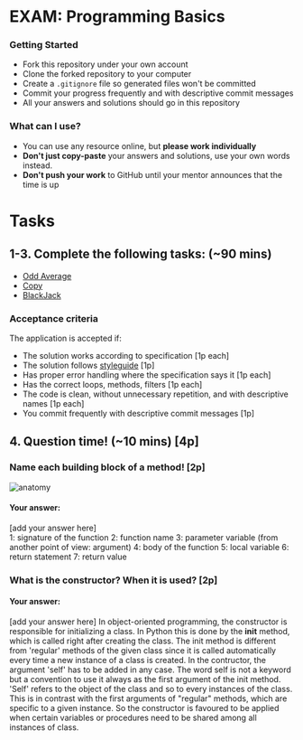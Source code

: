 # EXAM: Programming Basics

### Getting Started
 - Fork this repository under your own account
 - Clone the forked repository to your computer
 - Create a `.gitignore` file so generated files won't be committed
 - Commit your progress frequently and with descriptive commit messages
 - All your answers and solutions should go in this repository

### What can I use?
- You can use any resource online, but **please work individually**
- **Don't just copy-paste** your answers and solutions, use your own words instead.
- **Don't push your work** to GitHub until your mentor announces that the time is up


# Tasks
## 1-3. Complete the following tasks: (~90 mins)
- [Odd Average](oddavg/odd_avg.py)
- [Copy](copy/copy.py)
- [BlackJack](blackjack/black_jack.py)

### Acceptance criteria
The application is accepted if:
- The solution works according to specification [1p each]
- The solution follows [styleguide](https://google.github.io/styleguide/pyguide.html) [1p]
- Has proper error handling where the specification says it [1p each]
- Has the correct loops, methods, filters [1p each]
- The code is clean, without unnecessary repetition, and with descriptive names [1p each]
- You commit frequently with descriptive commit messages [1p]

## 4. Question time! (~10 mins) [4p]

### Name each building block of a method! [2p]

![anatomy](anatomy/anatomy_py.png)

#### Your answer:
[add your answer here]   
1: signature of the function
2: function name
3: parameter variable (from another point of view: argument)
4: body of the function
5: local variable
6: return statement
7: return value

### What is the constructor? When it is used? [2p]
#### Your answer:
[add your answer here]
In object-oriented programming, the constructor is responsible for initializing a class. In Python this is done by the __init__ method, which is called right after creating the class. The init method is different from 'regular' methods of the given class since it is called automatically every time a new instance of a class is created.
In the contructor, the argument 'self' has to be added in any case. The word self is not a keyword but a convention to use it always as the first argument of the init method. 'Self' refers to the object of the class and so to every instances of the class. This is in contrast with the first arguments of "regular" methods, which are specific to a given instance. So the constructor is favoured to be applied when certain variables or procedures need to be shared among all instances of class. 
